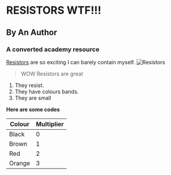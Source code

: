 # RESISTORS WTF!!!  
## By An Author  
### A converted academy resource

[Resistors](http://en.wikipedia.org/wiki/Resistor) are so exciting I can barely contain myself.
![Resistors](http://upload.wikimedia.org/wikipedia/commons/e/e6/Resistor.jpg)

> WOW Resistors are great

1. They resist.
2. They have colours bands.
3. They are small

**Here are some codes**

|Colour|Multiplier|
|------|----------|
|Black |0         |
|Brown |1         |  
|Red   |2         |
|Orange|3         |
